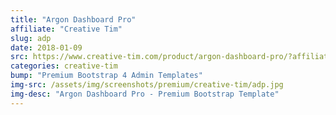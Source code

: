 ```yaml
---
title: "Argon Dashboard Pro"
affiliate: "Creative Tim"
slug: adp
date: 2018-01-09
src: https://www.creative-tim.com/product/argon-dashboard-pro/?affiliate_id=101249
categories: creative-tim
bump: "Premium Bootstrap 4 Admin Templates"
img-src: /assets/img/screenshots/premium/creative-tim/adp.jpg
img-desc: "Argon Dashboard Pro - Premium Bootstrap Template"
---
```

